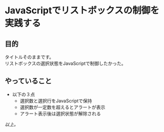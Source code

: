 # JavaScriptでリストボックスの制御を実践する

## 目的
タイトルそのままです。  
リストボックスの選択状態をJavaScriptで制御したかった。

## やっていること
+ 以下の３点
  - 選択数と選択行をJavaScriptで保持
  - 選択数が一定数を超えるとアラートが表示
  - アラート表示後は選択状態が解除される

*以上。*
